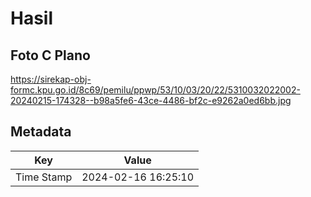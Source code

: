 # Hasil

## Foto C Plano

https://sirekap-obj-formc.kpu.go.id/8c69/pemilu/ppwp/53/10/03/20/22/5310032022002-20240215-174328--b98a5fe6-43ce-4486-bf2c-e9262a0ed6bb.jpg


## Metadata

| Key        | Value               |
| ---------- | ------------------- |
| Time Stamp | 2024-02-16 16:25:10 |



